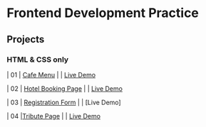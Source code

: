 # Frontend Development Practice 
<h2>Projects </h2>

<h3> HTML & CSS only </h3>
                                                                   
| 01  | [Cafe Menu](https://github.com/OAAK125/CafeMenu) |  | [Live Demo](https://oaak125.github.io/CafeMenu/)

| 02  | [Hotel Booking Page](https://github.com/OAAK125/HotelBookingForm.git) |  | [Live Demo](https://oaak125.github.io/HotelBookingForm/)

| 03  | [Registration Form]() |  | [Live Demo]

| 04  |[Tribute Page](https://github.com/OAAK125/TributePage.git) |  | [Live Demo](https://oaak125.github.io/TributePage/)







